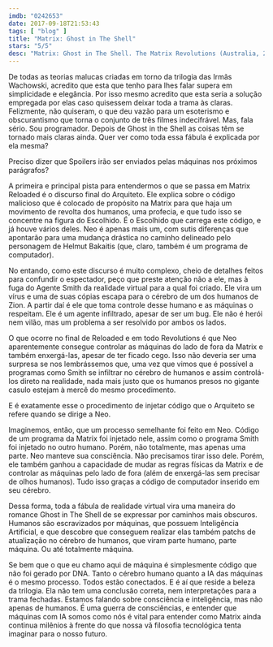 ```yaml
---
imdb: "0242653"
date: 2017-09-18T21:53:43
tags: [ "blog" ]
title: "Matrix: Ghost in The Shell"
stars: "5/5"
desc: "Matrix: Ghost in The Shell. The Matrix Revolutions (Australia, 2003). Dirigido por Lana Wachowski, Lilly Wachowski. Escrito por Lilly Wachowski, Lana Wachowski. Com Mary Alice (The Oracle), Tanveer K. Atwal (Sati), Helmut Bakaitis (The Architect), Kate Beahan (Coat Check Girl), Francine Bell (Councillor Grace), Monica Bellucci (Persephone), Rachel Blackman (Charra), Henry Blasingame (Deus Ex Machina), Ian Bliss (Bane)."
---
```

De todas as teorias malucas criadas em torno da trilogia das Irmãs Wachowski, acredito que esta que tenho para lhes falar supera em simplicidade e elegância. Por isso mesmo acredito que esta seria a solução empregada por elas caso quisessem deixar toda a trama às claras. Felizmente, não quiseram, o que deu vazão para um esoterismo e obscurantismo que torna o conjunto de três filmes indecifrável. Mas, fala sério. Sou programador. Depois de Ghost in the Shell as coisas têm se tornado mais claras ainda. Quer ver como toda essa fábula é explicada por ela mesma?

Preciso dizer que Spoilers irão ser enviados pelas máquinas nos próximos parágrafos?

A primeira e principal pista para entendermos o que se passa em Matrix Reloaded é o discurso final do Arquiteto. Ele explica sobre o código malicioso que é colocado de propósito na Matrix para que haja um movimento de revolta dos humanos, uma profecia, e que tudo isso se concentre na figura do Escolhido. É o Escolhido que carrega este código, e já houve vários deles. Neo é apenas mais um, com sutis diferenças que apontarão para uma mudança drástica no caminho delineado pelo personagem de Helmut Bakaitis (que, claro, também é um programa de computador).

No entando, como este discurso é muito complexo, cheio de detalhes feitos para confundir o espectador, peço que preste atenção não a ele, mas à fuga do Agente Smith da realidade virtual para a qual foi criado. Ele vira um vírus e uma de suas cópias escapa para o cérebro de um dos humanos de Zion. A partir daí é ele que toma controle desse humano e as máquinas o respeitam. Ele é um agente infiltrado, apesar de ser um bug. Ele não é herói nem vilão, mas um problema a ser resolvido por ambos os lados.

O que ocorre no final de Reloaded e em todo Revolutions é que Neo aparentemente consegue controlar as máquinas do lado de fora da Matrix e também enxergá-las, apesar de ter ficado cego. Isso não deveria ser uma surpresa se nos lembrássemos que, uma vez que vimos que é possível a programas como Smith se infiltrar no cérebro de humanos e assim controlá-los direto na realidade, nada mais justo que os humanos presos no gigante casulo estejam à mercê do mesmo procedimento.

E é exatamente esse o procedimento de injetar código que o Arquiteto se refere quando se dirige a Neo.

Imaginemos, então, que um processo semelhante foi feito em Neo. Código de um programa da Matrix foi injetado nele, assim como o programa Smith foi injetado no outro humano. Porém, não totalmente, mas apenas uma parte. Neo manteve sua consciência. Não precisamos tirar isso dele. Porém, ele também ganhou a capacidade de mudar as regras físicas da Matrix e de controlar as máquinas pelo lado de fora (além de enxergá-las sem precisar de olhos humanos). Tudo isso graças a código de computador inserido em seu cérebro.

Dessa forma, toda a fábula de realidade virtual vira uma maneira do romance Ghost in The Shell de se expressar por caminhos mais obscuros. Humanos são escravizados por máquinas, que possuem Inteligência Artificial, e que descobre que conseguem realizar elas também patchs de atualização no cérebro de humanos, que viram parte humano, parte máquina. Ou até totalmente máquina.

Se bem que o que eu chamo aqui de máquina é simplesmente código que não foi gerado por DNA. Tanto o cérebro humano quanto a IA das máquinas é o mesmo processo. Todos estão conectados. E é aí que reside a beleza da trilogia. Ela não tem uma conclusão correta, nem interpretações para a trama fechadas. Estamos falando sobre consciência e inteligência, mas não apenas de humanos. É uma guerra de consciências, e entender que máquinas com IA somos como nós é vital para entender como Matrix ainda continua milênios à frente do que nossa vã filosofia tecnológica tenta imaginar para o nosso futuro.
